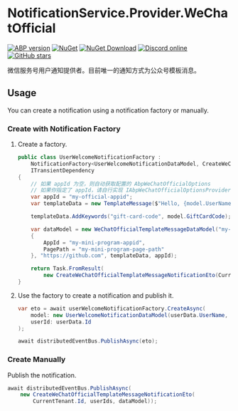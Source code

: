 # NotificationService.Provider.WeChatOfficial

[![ABP version](https://img.shields.io/badge/dynamic/xml?style=flat-square&color=yellow&label=abp&query=%2F%2FProject%2FPropertyGroup%2FAbpVersion&url=https%3A%2F%2Fraw.githubusercontent.com%2FEasyAbp%2FNotificationService%2Fmaster%2FDirectory.Build.props)](https://abp.io)
[![NuGet](https://img.shields.io/nuget/v/EasyAbp.NotificationService.Domain.Shared.svg?style=flat-square)](https://www.nuget.org/packages/EasyAbp.NotificationService.Domain.Shared)
[![NuGet Download](https://img.shields.io/nuget/dt/EasyAbp.NotificationService.Domain.Shared.svg?style=flat-square)](https://www.nuget.org/packages/EasyAbp.NotificationService.Domain.Shared)
[![Discord online](https://badgen.net/discord/online-members/xyg8TrRa27?label=Discord)](https://discord.gg/xyg8TrRa27)
[![GitHub stars](https://img.shields.io/github/stars/EasyAbp/NotificationService?style=social)](https://www.github.com/EasyAbp/NotificationService)

微信服务号用户通知提供者。目前唯一的通知方式为公众号模板消息。

## Usage

You can create a notification using a notification factory or manually.

### Create with Notification Factory

1. Create a factory.
    ```csharp
    public class UserWelcomeNotificationFactory :
        NotificationFactory<UserWelcomeNotificationDataModel, CreateWeChatOfficialTemplateMessageNotificationEto>,
        ITransientDependency
    {
        // 如果 appId 为空，则自动获取配置的 AbpWeChatOfficialOptions
        // 如果你指定了 appId，请自行实现 IAbpWeChatOfficialOptionsProvider
        var appId = "my-official-appid";
        var templateData = new TemplateMessage($"Hello, {model.UserName}", "Thank you");

        templateData.AddKeywords("gift-card-code", model.GiftCardCode);

        var dataModel = new WeChatOfficialTemplateMessageDataModel("my-template-id", new MiniProgramRequest
        {
            AppId = "my-mini-program-appid",
            PagePath = "my-mini-program-page-path"
        }, "https://github.com", templateData, appId);

        return Task.FromResult(
            new CreateWeChatOfficialTemplateMessageNotificationEto(CurrentTenant.Id, userIds, dataModel));
    }
    ```

2. Use the factory to create a notification and publish it.
    ```csharp
    var eto = await userWelcomeNotificationFactory.CreateAsync(
        model: new UserWelcomeNotificationDataModel(userData.UserName, giftCardCode),
        userId: userData.Id
    );
    
    await distributedEventBus.PublishAsync(eto);
    ```

### Create Manually

Publish the notification.

```csharp
await distributedEventBus.PublishAsync(
    new CreateWeChatOfficialTemplateMessageNotificationEto(
        CurrentTenant.Id, userIds, dataModel));
```